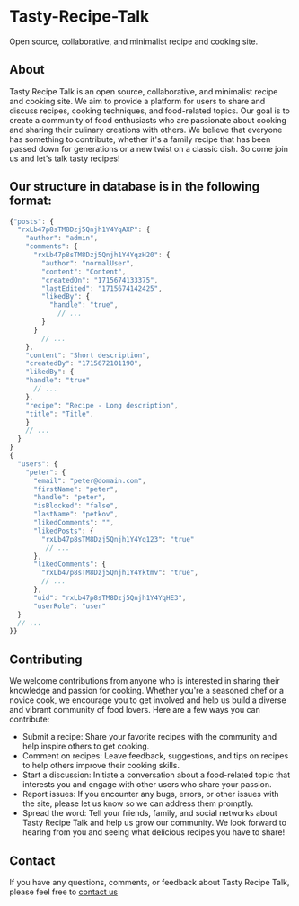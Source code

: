 # Tasty-Recipe-Talk

Open source, collaborative, and minimalist recipe and cooking site.

## About

Tasty Recipe Talk is an open source, collaborative, and minimalist recipe and cooking site. We aim to provide a platform for users to share and discuss recipes, cooking techniques, and food-related topics. Our goal is to create a community of food enthusiasts who are passionate about cooking and sharing their culinary creations with others. We believe that everyone has something to contribute, whether it's a family recipe that has been passed down for generations or a new twist on a classic dish. So come join us and let's talk tasty recipes!

## Our structure in database is in the following format:

```js
{"posts": {
  "rxLb47p8sTM8Dzj5Qnjh1Y4YqAXP": {
    "author": "admin",
    "comments": {
      "rxLb47p8sTM8Dzj5Qnjh1Y4YqzH20": {
        "author": "normalUser",
        "content": "Content",
        "createdOn": "1715674133375",
        "lastEdited": "1715674142425",
        "likedBy": {
          "handle": "true",
            // ...
        }
      }
        // ...
    },
    "content": "Short description",
    "createdBy": "1715672101190",
    "likedBy": {
    "handle": "true"
      // ...
    },
    "recipe": "Recipe - Long description",
    "title": "Title",
    }
    // ...
  }
}
{
  "users": {
    "peter": {
      "email": "peter@domain.com",
      "firstName": "peter",
      "handle": "peter",
      "isBlocked": "false",
      "lastName": "petkov",
      "likedComments": "",
      "likedPosts": {
        "rxLb47p8sTM8Dzj5Qnjh1Y4Yq123": "true"
         // ...
      },
      "likedComments": {
        "rxLb47p8sTM8Dzj5Qnjh1Y4Yktmv": "true",
        // ...
      },
      "uid": "rxLb47p8sTM8Dzj5Qnjh1Y4YqHE3",
      "userRole": "user"
  }
  // ...
}}
```

## Contributing

We welcome contributions from anyone who is interested in sharing their knowledge and passion for cooking. Whether you're a seasoned chef or a novice cook, we encourage you to get involved and help us build a diverse and vibrant community of food lovers. Here are a few ways you can contribute:

- Submit a recipe: Share your favorite recipes with the community and help inspire others to get cooking.
- Comment on recipes: Leave feedback, suggestions, and tips on recipes to help others improve their cooking skills.
- Start a discussion: Initiate a conversation about a food-related topic that interests you and engage with other users who share your passion.
- Report issues: If you encounter any bugs, errors, or other issues with the site, please let us know so we can address them promptly.
- Spread the word: Tell your friends, family, and social networks about Tasty Recipe Talk and help us grow our community.
  We look forward to hearing from you and seeing what delicious recipes you have to share!

## Contact

If you have any questions, comments, or feedback about Tasty Recipe Talk, please feel free to [contact us](mailto:mail@trt.com)
